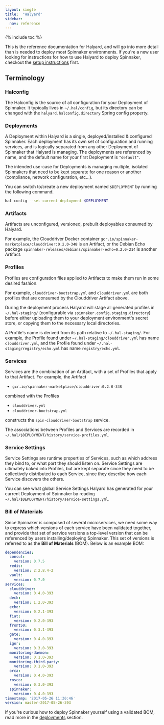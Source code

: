 ```yaml
---
layout: single
title:  "Halyard"
sidebar:
  nav: reference
---
```


{% include toc %}

This is the reference documentation for Halyard, and will go into more detail
than is needed to deploy most Spinnaker environments. If you're a new user
looking for instructions for how to use Halyard to deploy Spinnaker, checkout
the [setup instructions](/setup/install/) first.

## Terminology

### Halconfig

The Halconfig is the source of all configuration for your Deployment of
Spinnaker. It typically lives in `~/.hal/config`, but its directory can be
changed with the `halyard.halconfig.directory` Spring config property.

### Deployments

A Deployment within Halyard is a single, deployed/installed & configured
Spinnaker. Each deployment has its own set of configuration and running
services, and is logically separated from any other Deployment of Spinnaker
that Halyard is managing. The deployments are referenced by name, and the
default name for your first Deployment is `"default"`.

The intended use-case for Deployments is managing multiple, isolated Spinnakers
that need to be kept separate for one reason or another (compliance, network
configuration, etc...).

You can switch to/create a new deployment named `$DEPLOYMENT` by running the
following command.

```bash
hal config --set-current-deployment $DEPLOYMENT
```

### Artifacts

Artifacts are unconfigured, versioned, prebuilt deployables consumed by
Halyard. 

For example, the Clouddriver Docker container
`gcr.io/spinnaker-marketplace/clouddriver:0.2.0-348` is an Artifact, or the
Debian Echo package `spinnaker-releases/debians/spinnaker-echo=0.2.0-214` is
another Artifact.

### Profiles

Profiles are configuration files applied to Artifacts to make them run in some
desired fashion. 

For example, `clouddriver-bootstrap.yml` and `clouddriver.yml` are both
profiles that are consumed by the Clouddriver Artifact above.

During the deployment process Halyard will stage all generated profiles in
`~/.hal-staging/` (configurable via `spinnaker.config.staging.directory`)
before either uploading them to your deployment environment's secret store, or
copying them to the necessary local directories. 

A Profile's name is derived from its path relative to `~/.hal-staging/`. For
example, the Profile found under `~/.hal-staging/clouddriver.yml` has name
`clouddriver.yml`, and the Profile found under
`~/.hal-staging/registry/echo.yml` has name `registry/echo.yml`.

### Services

Services are the combination of an Artifact, with a set of Profiles
that apply to that Artifact. For example, the Artifact

- `gcr.io/spinnaker-marketplace/clouddriver:0.2.0-348` 

combined with the Profiles

- `clouddriver.yml`
- `clouddriver-bootstrap.yml`

constructs the `spin-clouddriver-bootstrap` service.

The associations between Profiles and Services are recorded in 
`~/.hal/$DEPLOYMENT/history/service-profiles.yml`.

### Service Settings

Service Settings are runtime properties of Services, such as which address they
bind to, or what port they should listen on. Service Settings are ultimately
baked into Profiles, but are kept separate since they need to be collectively
distributed to each Service, since they describe how each Service discovers the
others. 

You can see what global Service Settings Halyard has generated for your current 
Deployment of Spinnaker by reading
`~/.hal/$DEPLOYMENT/history/service-settings.yml`.

### Bill of Materials

Since Spinnaker is composed of several microservices, we need some way to
express which versions of each service have been validated together, and
provide that set of service versions a top-level version that can be referenced
by users installing/deploying Spinnaker. This set of versions is referred to as
the __Bill of Materials__ (BOM). Below is an example BOM:

```yaml
dependencies:
  consul:
    version: 0.7.5
  redis:
    version: 2:2.8.4-2
  vault:
    version: 0.7.0
services:
  clouddriver:
    version: 0.4.0-393
  deck:
    version: 1.2.0-393
  echo:
    version: 0.2.1-393
  fiat:
    version: 0.2.0-393
  front50:
    version: 0.3.1-393
  gate:
    version: 0.4.0-393
  igor:
    version: 0.3.0-393
  monitoring-daemon:
    version: 0.1.0-393
  monitoring-third-party:
    version: 0.1.0-393
  orca:
    version: 0.4.0-393
  rosco:
    version: 0.3.0-393
  spinnaker:
    version: 0.4.0-393
timestamp: '2017-05-26 11:30:46'
version: master-2017-05-26-393
```

If you're curious how to deploy Spinnaker yourself using a validated BOM, read
more in the [deployments](/reference/halyard/#deployments) section.

